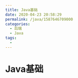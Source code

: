 ```yaml
---
title: Java基础
date: 2020-04-23 20:58:29
permalink: /java/1587646709000
categories: 
  - 后端
  - Java
tags: 
  - 
---
```

# Java基础
